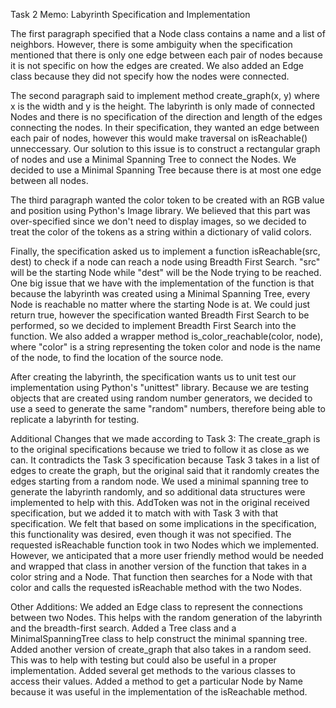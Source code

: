 Task 2 Memo: Labyrinth Specification and Implementation

The first paragraph specified that a Node class contains a name and a list of neighbors. However, there
is some ambiguity when the specification mentioned that there is only one edge between each pair of nodes
because it is not specific on how the edges are created. We also added an Edge class because they did not
specify how the nodes were connected.

The second paragraph said to implement method create_graph(x, y) where x is the width and y is the height. 
The labyrinth is only made of connected Nodes and there is no specification of the direction and length 
of the edges connecting the nodes. In their specification, they wanted an edge between each pair of nodes, 
however this would make traversal on isReachable() unneccessary. Our solution to this issue is to construct
a rectangular graph of nodes and use a Minimal Spanning Tree to connect the Nodes. We decided to use a Minimal 
Spanning Tree because there is at most one edge between all nodes.

The third paragraph wanted the color token to be created with an RGB value and position using Python's
Image library. We believed that this part was over-specified since we don't need to display images, so 
we decided to treat the color of the tokens as a string within a dictionary of valid colors.

Finally, the specification asked us to implement a function isReachable(src, dest) to check if a node can
reach a node using Breadth First Search. "src" will be the starting Node while "dest" will be the Node trying
to be reached. One big issue that we have with the implementation of the function is that because the labyrinth
was created using a Minimal Spanning Tree, every Node is reachable no matter where the starting Node is at.
We could just return true, however the specification wanted Breadth First Search to be performed, so we decided
to implement Breadth First Search into the function. We also added a wrapper method is_color_reachable(color, node),
where "color" is a string representing the token color and node is the name of the node, to find the location of the
source node.

After creating the labyrinth, the specification wants us to unit test our implementation using Python's "unittest"
library. Because we are testing objects that are created using random number generators, we decided to use a seed
to generate the same "random" numbers, therefore being able to replicate a labyrinth for testing.

Additional Changes that we made according to Task 3:
The create_graph is to the original specifications because we tried to follow it as close as we can.
It contradicts the Task 3 specification because Task 3 takes in a list of edges to create the graph,
but the original said that it randomly creates the edges starting from a random node. We used a minimal spanning tree
to generate the labyrinth randomly, and so additional data structures were implemented to help with this.
AddToken was not in the original received specification, but we added it to match with with Task 3 with that
specification. We felt that based on some implications in the specification, this functionality was desired, even though
it was not specified.
The requested isReachable function took in two Nodes which we implemented. However, we anticipated that a more user
friendly method would be needed and wrapped that class in another version of the function that takes in a color string
and a Node. That function then searches for a Node with that color and calls the requested isReachable method with the
two Nodes.

Other Additions:
We added an Edge class to represent the connections between two Nodes. This helps with the random generation of the
labyrinth and the breadth-first search.
Added a Tree class and a MinimalSpanningTree class to help construct the minimal spanning tree.
Added another version of create_graph that also takes in a random seed. This was to help with testing but could
also be useful in a proper implementation.
Added several get methods to the various classes to access their values.
Added a method to get a particular Node by Name because it was useful in the implementation of the isReachable method.
